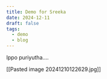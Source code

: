 ```yaml
---
title: Demo for Sreeka
date: 2024-12-11
draft: false
tags:
  - demo
  - blog
---
```

Ippo puriyutha....

[[Pasted image 20241210122629.jpg]]